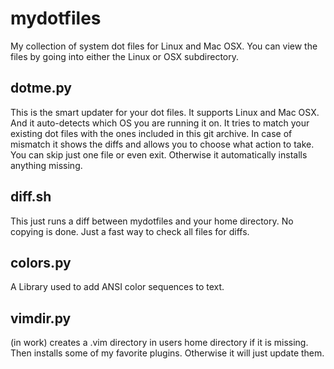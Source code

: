 # mydotfiles
My collection of system dot files for Linux and Mac OSX.  You can view the files by going into either the Linux or OSX subdirectory.  

## dotme.py 
This is the smart updater for your dot files.  It supports Linux and Mac OSX. And it auto-detects which OS you are running it on. It tries to match your existing dot files with the ones included in this git archive.  In case of mismatch it shows the diffs and allows you to choose what action to take. You can skip just one file or even exit.  Otherwise it automatically installs anything missing.  

## diff.sh 
This just runs a diff between mydotfiles and your home directory.  No copying is done.  Just a fast way to check all files for diffs.

## colors.py 
A Library used to add ANSI color sequences to text.

## vimdir.py 
(in work) creates a .vim directory in users home directory if it is missing. Then installs some of my favorite plugins. Otherwise it will just update them.
